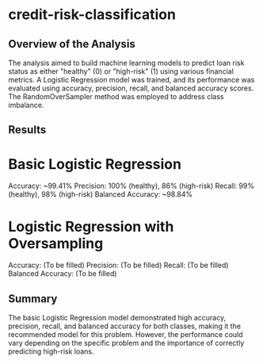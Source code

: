 # credit-risk-classification

## Overview of the Analysis

The analysis aimed to build machine learning models to predict loan risk status as either "healthy" (0) or "high-risk" (1) using various financial metrics. A Logistic Regression model was trained, and its performance was evaluated using accuracy, precision, recall, and balanced accuracy scores. The RandomOverSampler method was employed to address class imbalance.

## Results

# Basic Logistic Regression
Accuracy: ~99.41%
Precision: 100% (healthy), 86% (high-risk)
Recall: 99% (healthy), 98% (high-risk)
Balanced Accuracy: ~98.84%

# Logistic Regression with Oversampling
Accuracy: (To be filled)
Precision: (To be filled)
Recall: (To be filled)
Balanced Accuracy: (To be filled)

## Summary

The basic Logistic Regression model demonstrated high accuracy, precision, recall, and balanced accuracy for both classes, making it the recommended model for this problem. However, the performance could vary depending on the specific problem and the importance of correctly predicting high-risk loans.